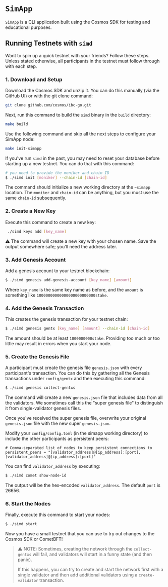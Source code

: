# `SimApp`

`SimApp` is a CLI application built using the Cosmos SDK for testing and educational purposes.

## Running Testnets with `simd`

Want to spin up a quick testnet with your friends? Follow these steps. Unless stated otherwise, all participants in the testnet must follow through with each step.

### 1. Download and Setup

Download the Cosmos SDK and unzip it. You can do this manually (via the GitHub UI) or with the git clone command:

```sh
git clone github.com/cosmos/ibc-go.git
```

Next, run this command to build the `simd` binary in the `build` directory:

```sh
make build
```

Use the following command and skip all the next steps to configure your SimApp node:

```sh
make init-simapp
```

If you've run `simd` in the past, you may need to reset your database before starting up a new testnet. You can do that with this command:

```sh
# you need to provide the moniker and chain ID
$ ./simd init [moniker] --chain-id [chain-id]
```

The command should initialize a new working directory at the `~simapp` location. 
The `moniker` and `chain-id` can be anything, but you must use the same `chain-id` subsequently.

### 2. Create a New Key

Execute this command to create a new key:

```sh
 ./simd keys add [key_name]
```

⚠️ The command will create a new key with your chosen name.
Save the output somewhere safe; you'll need the address later.

### 3. Add Genesis Account

Add a genesis account to your testnet blockchain:

```sh
$ ./simd genesis add-genesis-account [key_name] [amount]
```

Where `key_name` is the same key name as before, and the `amount` is something like `10000000000000000000000000stake`.

### 4. Add the Genesis Transaction

This creates the genesis transaction for your testnet chain:

```sh
$ ./simd genesis gentx [key_name] [amount] --chain-id [chain-id]
```

The amount should be at least `1000000000stake`. Providing too much or too little may result in errors when you start your node.

### 5. Create the Genesis File

A participant must create the genesis file `genesis.json` with every participant's transaction. 
You can do this by gathering all the Genesis transactions under `config/gentx` and then executing this command:

```sh
$ ./simd genesis collect-gentxs
```

The command will create a new `genesis.json` file that includes data from all the validators. We sometimes call this the "super genesis file" to distinguish it from single-validator genesis files.

Once you've received the super genesis file, overwrite your original `genesis.json` file with the new super `genesis.json`.

Modify your `config/config.toml` (in the simapp working directory) to include the other participants as persistent peers:

```
# Comma-separated list of nodes to keep persistent connections to
persistent_peers = "[validator_address]@[ip_address]:[port],[validator_address]@[ip_address]:[port]"
```

You can find `validator_address` by executing:

```sh
$ ./simd comet show-node-id
```

The output will be the hex-encoded `validator_address`. The default `port` is 26656.

### 6. Start the Nodes

Finally, execute this command to start your nodes:

```sh
$ ./simd start
```

Now you have a small testnet that you can use to try out changes to the Cosmos SDK or CometBFT!

> ⚠️ NOTE: Sometimes, creating the network through the `collect-gentxs` will fail, and validators will start in a funny state (and then panic).
> 
> If this happens, you can try to create and start the network first with a single validator and then add additional validators using a `create-validator` transaction.

